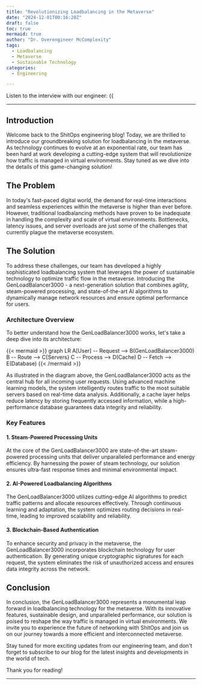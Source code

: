 ```yaml
---
title: "Revolutionizing Loadbalancing in the Metaverse"
date: "2024-12-01T00:16:20Z"
draft: false
toc: true
mermaid: true
author: "Dr. Overengineer McComplexity"
tags:
  - Loadbalancing
  - Metaverse
  - Sustainable Technology
categories:
  - Engineering

---
```


Listen to the interview with our engineer: {{<audio src="https://s3.chaops.de/shitops/podcasts/revolutionizing-loadbalancing-in-the-metaverse.mp3" class="audio">}}

---

## Introduction

Welcome back to the ShitOps engineering blog! Today, we are thrilled to introduce our groundbreaking solution for loadbalancing in the metaverse. As technology continues to evolve at an exponential rate, our team has been hard at work developing a cutting-edge system that will revolutionize how traffic is managed in virtual environments. Stay tuned as we dive into the details of this game-changing solution!

## The Problem

In today's fast-paced digital world, the demand for real-time interactions and seamless experiences within the metaverse is higher than ever before. However, traditional loadbalancing methods have proven to be inadequate in handling the complexity and scale of virtual environments. Bottlenecks, latency issues, and server overloads are just some of the challenges that currently plague the metaverse ecosystem.

## The Solution

To address these challenges, our team has developed a highly sophisticated loadbalancing system that leverages the power of sustainable technology to optimize traffic flow in the metaverse. Introducing the GenLoadBalancer3000 - a next-generation solution that combines agility, steam-powered processing, and state-of-the-art AI algorithms to dynamically manage network resources and ensure optimal performance for users.

### Architecture Overview

To better understand how the GenLoadBalancer3000 works, let's take a deep dive into its architecture:

{{< mermaid >}}
graph LR
    A[User] -- Request --> B(GenLoadBalancer3000)
    B -- Route --> C{Servers}
    C -- Process --> D(Cache)
    D -- Fetch --> E(Database)
{{< /mermaid >}}

As illustrated in the diagram above, the GenLoadBalancer3000 acts as the central hub for all incoming user requests. Using advanced machine learning models, the system intelligently routes traffic to the most suitable servers based on real-time data analysis. Additionally, a cache layer helps reduce latency by storing frequently accessed information, while a high-performance database guarantees data integrity and reliability.

### Key Features

#### 1. Steam-Powered Processing Units

At the core of the GenLoadBalancer3000 are state-of-the-art steam-powered processing units that deliver unparalleled performance and energy efficiency. By harnessing the power of steam technology, our solution ensures ultra-fast response times and minimal environmental impact.

#### 2. AI-Powered Loadbalancing Algorithms

The GenLoadBalancer3000 utilizes cutting-edge AI algorithms to predict traffic patterns and allocate resources effectively. Through continuous learning and adaptation, the system optimizes routing decisions in real-time, leading to improved scalability and reliability.

#### 3. Blockchain-Based Authentication

To enhance security and privacy in the metaverse, the GenLoadBalancer3000 incorporates blockchain technology for user authentication. By generating unique cryptographic signatures for each request, the system eliminates the risk of unauthorized access and ensures data integrity across the network.

## Conclusion

In conclusion, the GenLoadBalancer3000 represents a monumental leap forward in loadbalancing technology for the metaverse. With its innovative features, sustainable design, and unparalleled performance, our solution is poised to reshape the way traffic is managed in virtual environments. We invite you to experience the future of networking with ShitOps and join us on our journey towards a more efficient and interconnected metaverse.

Stay tuned for more exciting updates from our engineering team, and don't forget to subscribe to our blog for the latest insights and developments in the world of tech.

Thank you for reading!

---